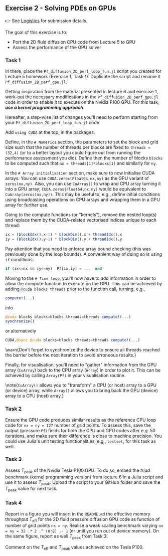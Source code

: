 <!--This file was generated, do not modify it.-->
## Exercise 2 - **Solving PDEs on GPUs**

👉 See [Logistics](/logistics/#submission) for submission details.

The goal of this exercise is to:
- Port the 2D fluid diffusion CPU code from Lecture 5 to GPU
- Assess the performance of the GPU solver

### Task 1

In there, place the `Pf_diffusion_2D_perf_loop_fun.jl` script you created for Lecture 5 homework (Exercise 1, Task 1). Duplicate the script and rename it `Pf_diffusion_2D_perf_gpu.jl`.

Getting inspiration from the material presented in lecture 6 and exercise 1, work-out the necessary modifications in the `Pf_diffusion_2D_perf_gpu.jl` code in order to enable it to execute on the Nvidia P100 GPU. For this task, _**use a kernel programming approach**_.

Hereafter, a step-wise list of changes you'll need to perform starting from your `Pf_diffusion_2D_perf_loop_fun.jl` code.

Add `using CUDA` at the top, in the packages.

Define, in the `# Numerics` section, the parameters to set the block and grid size such that the number of threads per blocks are fixed to `threads = (32,4)` (or to a better layout you could figure out from running the performance assessment you did). Define then the number of blocks `blocks` to be computed such that `nx = threads[1]*blocks[1]` and similarly for `ny`.

In the `# Array initialisation` section, make sure to now initialise CUDA arrays. You can use `CUDA.zeros(Float64,nx,ny)` as the GPU variant of `zeros(nx,ny)`. Also, you can use `CuArray()` to wrap and CPU array turning it into a GPU array; `CUDA.zeros(Float64,nx,ny)` would be equivalent to `CuArray(zeros(nx,ny))`. This may be useful to, e.g., define initial conditions using broadcasting operations on CPU arrays and wrapping them in a GPU array for further use.

Going to the compute functions (or "kernels"), remove the nested loop(s) and replace them by the CUDA-related vectorised indices unique to each thread:
```julia
ix = (blockIdx().x-1) * blockDim().x + threadIdx().x
iy = (blockIdx().y-1) * blockDim().y + threadIdx().y
```
Pay attention that you need to enforce array bound checking (this was previously done by the loop bounds). A convenient way of doing so is using `if` conditions:
```julia
if (ix<=nx && iy<=ny)  Pf[ix,iy] = ...  end
```

Moving to the `# Time loop`, you'll now have to add information in order to allow the compute function to execute on the GPU. This can be achieved by adding `@cuda blocks threads` prior to the function call, turning, e.g.,
```julia
compute!(...)
```
into
```julia
@cuda blocks blocks=blocks threads=threads compute!(...)
synchronize()
```
or alternatively
```julia
CUDA.@sync @cuda blocks=blocks threads=threads compute!(...)
```

\warn{Don't forget to synchronize the device to ensure all threads reached the barrier before the next iteration to avoid erroneous results.}

Finally, for visualisation, you'll need to "gather" information from the GPU array (`CuArray`) back to the CPU array (`Array`) in order to plot it. This can be achieved by calling `Array(Pf)` in your visualisation routine.

\note{`CuArray()` allows you to "transform" a CPU (or host) array to a GPU (or device) array, while `Array()` allows you to bring back the GPU (device) array to a CPU (host) array.}

### Task 2

Ensure the GPU code produces similar results as the reference CPU loop code for `nx = ny = 127` number of grid points. To assess this, save the output (pressure `Pf`) fields for both the CPU and GPU codes after e.g. 50 iterations, and make sure their difference is close to machine precision. You could use Julia's unit testing functionalities, e.g., `testset`, for this task as well.

### Task 3

Assess $T_\mathrm{peak}$ of the Nvidia Tesla P100 GPU. To do so, embed the *triad* benchmark (kernel programming version) from lecture 6 in a Julia script and use it to assess $T_\mathrm{peak}$. Upload the script to your GitHub folder and save the $T_\mathrm{peak}$ value for next task.

### Task 4

Report in a figure you will insert in the `README.md` the effective memory throughput $T_\mathrm{eff}$ for the 2D fluid pressure diffusion GPU code as function of number of grid points `nx = ny`. Realise a weak scaling benchmark varying `nx = ny = 32 .* 2 .^ (0:8) .- 1` (or until you run out of device memory). On the same figure, report as well $T_\mathrm{peak}$ from Task 3.

Comment on the $T_\mathrm{eff}$ and $T_\mathrm{peak}$ values achieved on the Tesla P100.

